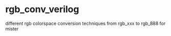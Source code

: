 # rgb_conv_verilog
different rgb colorspace conversion techniques from rgb_xxx to rgb_888 for mister
